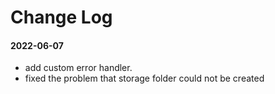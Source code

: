 # Change Log

#### 2022-06-07
- add custom error handler.
- fixed the problem that storage folder could not be created
